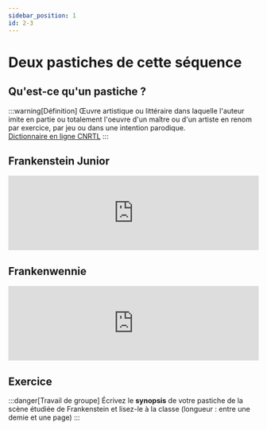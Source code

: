 ```yaml
---
sidebar_position: 1
id: 2-3
---
```

# Deux pastiches de cette séquence

## Qu'est-ce qu'un pastiche ?

:::warning[Définition]
Œuvre artistique ou littéraire dans laquelle l'auteur imite en partie ou totalement l'oeuvre d'un maître ou d'un artiste en renom par exercice, par jeu ou dans une intention parodique.  
[Dictionnaire en ligne CNRTL](https://www.cnrtl.fr/definition/pastiche)
:::

## Frankenstein Junior

<iframe src="https://drive.google.com/file/d/1w9UCHUB3ocag649eJCCR17ixyecRHy25/preview" width="100%" style={{aspectRatio: "560/315"}} frameborder="0" allow="autoplay"></iframe>

## Frankenwennie

<iframe src="https://drive.google.com/file/d/1w1onmjyTTDQCdNE9zDwSd47cNuEB1wJL/preview" width="100%" style={{aspectRatio: "560/315"}} frameborder="0" allow="autoplay"></iframe>

## Exercice
:::danger[Travail de groupe]
Écrivez le **synopsis** de votre pastiche de la scène étudiée de Frankenstein et lisez-le à la classe (longueur : entre une demie et une page)
:::